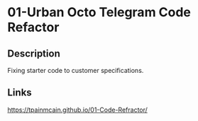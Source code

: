 # 01-Urban Octo Telegram Code Refactor

## Description
Fixing starter code to customer specifications.

## Links
https://tpainmcain.github.io/01-Code-Refractor/
